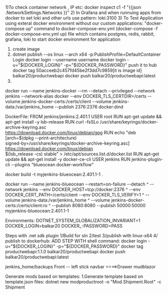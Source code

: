 1)To check container network , IP etc:
docker inspect c1 -f "{{json .NetworkSettings.Networks }}"
2) In Grafana and when runnuing apps from docker to set loki and other urls use pattern: loki:3100
3) To Test Application using exteral docker environment without our custom applications: "docker-compose up" command to 
docker-compose-env.yml (docker-compose -f docker-compose-env.yml up)
file which contains postgres, redis, rabbit, grafana, loki
to start docker environment for application 
1.  create image
2. dotnet publish --os linux --arch x64 -p:PublishProfile=DefaultContainer
    Login
docker login --username username 
docker login -u="${DOCKER_LOGIN}" -p="${DOCKER_PASSWORD}"
    push it to hub
docker tag 50acceeb2c457fd45be2f3dd7c9859[it is image id] balkar20/productwebapi
docker push balkar20/productwebapi:latest
2. 


docker run --name jenkins-docker --rm --detach
  --privileged --network jenkins --network-alias docker
  --env DOCKER_TLS_CERTDIR=/certs
  --volume jenkins-docker-certs:/certs/client
  --volume jenkins-data:/var/jenkins_home
  --publish 2376:2376
  docker:dind
  
  DockerFile:
  FROM jenkins/jenkins:2.401.1
USER root
RUN apt-get update && apt-get install -y lsb-release
RUN curl -fsSLo /usr/share/keyrings/docker-archive-keyring.asc \
  https://download.docker.com/linux/debian/gpg
RUN echo "deb [arch=$(dpkg --print-architecture) \
  signed-by=/usr/share/keyrings/docker-archive-keyring.asc] \
  https://download.docker.com/linux/debian \
  $(lsb_release -cs) stable" > /etc/apt/sources.list.d/docker.list
RUN apt-get update && apt-get install -y docker-ce-cli
USER jenkins
RUN jenkins-plugin-cli --plugins "blueocean docker-workflow"

  docker build -t myjenkins-blueocean:2.401.1-1 .

  docker run --name jenkins-blueocean --restart=on-failure --detach ^
  --network jenkins --env DOCKER_HOST=tcp://docker:2376 ^
  --env DOCKER_CERT_PATH=/certs/client --env DOCKER_TLS_VERIFY=1 ^
  --volume jenkins-data:/var/jenkins_home ^
  --volume jenkins-docker-certs:/certs/client:ro ^
  --publish 8080:8080 --publish 50000:50000 myjenkins-blueocean:2.401.1-1


Environments:
  DOTNET_SYSTEM_GLOBALIZATION_INVARIANT=1
  DOCKER_LOGIN=balkar20
  DOCKER_-PASSWORD=PASS


  Steps with .net sdk plugin 
1/Build for sln 
2/test
3/publish with linux-x64
4/ publish to dockerhub:
ADD STEP WITH shell command:
docker login -u="${DOCKER_LOGIN}" -p="${DOCKER_PASSWORD}"
docker tag productwebapi:1.1.0 balkar20/productwebapi
docker push balkar20/productwebapi:latest

jenkins_home/backups
Front -- left stick navbar ====>Drawer mudblazor

Generate mods based on templates:
1.Generate template based on template.json files:
dotnet new modproductroot -o "Mod.Shipment.Root" -c Shipment
